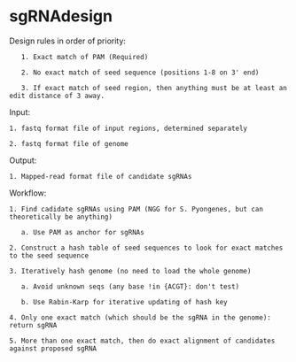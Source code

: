 # sgRNAdesign


Design rules in order of priority:

       1. Exact match of PAM (Required)

       2. No exact match of seed sequence (positions 1-8 on 3' end)

       3. If exact match of seed region, then anything must be at least an edit distance of 3 away.


Input:

	1. fastq format file of input regions, determined separately

	2. fastq format file of genome


Output:

	1. Mapped-read format file of candidate sgRNAs 


Workflow:

	1. Find cadidate sgRNAs using PAM (NGG for S. Pyongenes, but can theoretically be anything)

	   a. Use PAM as anchor for sgRNAs

	2. Construct a hash table of seed sequences to look for exact matches to the seed sequence

	3. Iteratively hash genome (no need to load the whole genome)

	   a. Avoid unknown seqs (any base !in {ACGT}: don't test)

	   b. Use Rabin-Karp for iterative updating of hash key

	4. Only one exact match (which should be the sgRNA in the genome): return sgRNA

	5. More than one exact match, then do exact alignment of candidates against proposed sgRNA 